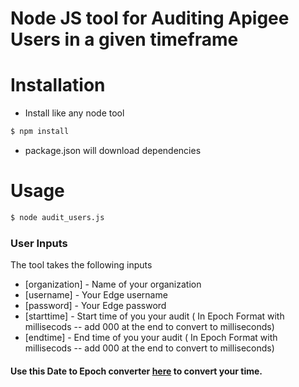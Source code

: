 # Node JS tool for Auditing Apigee Users in a given timeframe

# Installation

  - Install like any node tool
  ```sh
  $ npm install
  ````
  - package.json will download dependencies

# Usage
```sh
$ node audit_users.js
````

### User Inputs

The tool takes the following inputs

* [organization] - Name of your organization
* [username] - Your Edge username
* [password] - Your Edge password
* [starttime] - Start time of you your audit ( In Epoch Format with millisecods -- add 000 at the end to convert to milliseconds)
* [endtime] - End time of you your audit ( In Epoch Format with millisecods -- add 000 at the end to convert to milliseconds)

 #### Use this Date to Epoch converter [here](https://www.epochconverter.com/) to convert your time.
